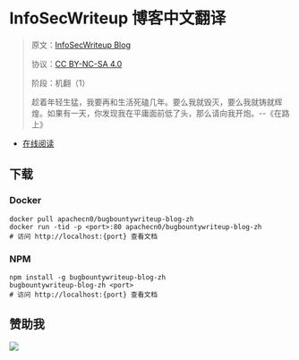 <!--
    需要填充的占位符：
    
    README.md
    
        InfoSecWriteup 博客中文翻译：文档中文名
        InfoSecWriteup Blog：文档英文名
        https://infosecwriteups.com/：文档原始链接
        iswp：域名前缀
        飞龙：负责人名称
        wizardforcel：负责人 Github 用户名
        562826179：负责人 QQ
        bugbountywriteup-blog-zh：ApacheCN 的 Github 仓库名称
        bugbountywriteup-blog-zh：DockerHub 仓库名称
        bugbountywriteup-blog-zh：PYPI 包名称
        bugbountywriteup-blog-zh：NPM 包名称
    
    CNAME
    
        iswp：域名前缀

    index.html
    
        InfoSecWriteup 博客中文翻译：文档中文名
        #EF9406：显示颜色
        bugbountywriteup-blog-zh：ApacheCN 的 Github 仓库名称

    asset/docsify-apachecn-footer.js
    
        bugbountywriteup-blog-zh：ApacheCN 的 Github 仓库名称
-->

# InfoSecWriteup 博客中文翻译

> 原文：[InfoSecWriteup Blog](https://infosecwriteups.com/)
> 
> 协议：[CC BY-NC-SA 4.0](http://creativecommons.org/licenses/by-nc-sa/4.0/)
> 
> 阶段：机翻（1）
> 
> 趁着年轻生猛，我要再和生活死磕几年。要么我就毁灭，要么我就铸就辉煌。如果有一天，你发现我在平庸面前低了头，那么请向我开炮。--《在路上》

* [在线阅读](https://iswp.apachecn.org)
## 下载

### Docker

```
docker pull apachecn0/bugbountywriteup-blog-zh
docker run -tid -p <port>:80 apachecn0/bugbountywriteup-blog-zh
# 访问 http://localhost:{port} 查看文档
```

### NPM

```
npm install -g bugbountywriteup-blog-zh
bugbountywriteup-blog-zh <port>
# 访问 http://localhost:{port} 查看文档
```

## 赞助我

![](https://img-blog.csdnimg.cn/20200112005920729.png)
